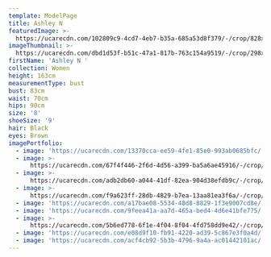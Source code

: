 ```yaml
---
template: ModelPage
title: Ashley N
featuredImage: >-
  https://ucarecdn.com/102809c9-4cd7-4eb7-b35a-685a53d8f379/-/crop/828x372/0,79/-/preview/
imageThumbnail: >-
  https://ucarecdn.com/dbd1d53f-b51c-47a1-817b-763c154a9519/-/crop/298x407/53,10/-/preview/
firstName: 'Ashley N '
collection: Women
height: 163cm
measurementType: bust
bust: 83cm
waist: 70cm
hips: 90cm
size: '8'
shoeSize: '9'
hair: Black
eyes: Brown
imagePortfolio:
  - image: 'https://ucarecdn.com/13370cca-ee59-4fe1-85e0-993ab0685bfc/'
  - image: >-
      https://ucarecdn.com/67f4f446-2f6d-4d56-a399-ba5a6ae45916/-/crop/1804x2129/0,87/-/preview/
  - image: >-
      https://ucarecdn.com/adb2db60-a044-41df-82ea-904d38efdb9c/-/crop/599x945/0,225/-/preview/
  - image: >-
      https://ucarecdn.com/f9a623ff-28db-4829-b7ea-13aa81ea3f6a/-/crop/1787x1848/0,269/-/preview/
  - image: 'https://ucarecdn.com/a17bae08-5534-48d8-8829-1f3e9007cd8e/'
  - image: 'https://ucarecdn.com/9feea41a-aa7d-465a-bed4-4d6e41bfe775/'
  - image: >-
      https://ucarecdn.com/5b6ed778-6f1e-4f04-8f04-4fd758dd9e42/-/crop/716x838/36,333/-/preview/
  - image: 'https://ucarecdn.com/e08d9f10-fb91-4220-ad39-5c867e3f0a4d/'
  - image: 'https://ucarecdn.com/acf4cb92-5b3b-4796-9a4a-ac01442101ac/'
---
```


